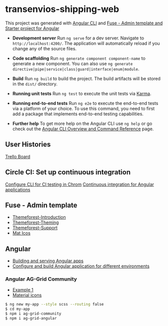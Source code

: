 # transenvios-shipping-web

This project was generated with [Angular CLI](https://github.com/angular/angular-cli) and [Fuse - Admin template and Starter project for Angular](https://themeforest.net/item/fuse-angularjs-material-design-admin-template/12931855?clickid=&gclid=Cj0KCQiAz9ieBhCIARIsACB0oGLzIIfK8pV9PkeYaE30ZwkZeSAPM4gKKWm4lCpV5I-FWEpOsQck4XIaAtMEEALw_wcB&iradid=275988&iradtype=ONLINE_TRACKING_LINK&irgwc=1&irmptype=mediapartner&irpid=2981876&mp_value1=)

- **Development server** Run `ng serve` for a dev server. Navigate to `http://localhost:4200/`. The application will automatically reload if you change any of the source files.
- **Code scaffolding** Run `ng generate component component-name` to generate a new component. You can also use `ng generate directive|pipe|service|class|guard|interface|enum|module`.
- **Build** Run `ng build` to build the project. The build artifacts will be stored in the `dist/` directory.

- **Running unit tests** Run `ng test` to execute the unit tests via [Karma](https://karma-runner.github.io).

- **Running end-to-end tests** Run `ng e2e` to execute the end-to-end tests via a platform of your choice.  To use this command, you need to first add a package that implements end-to-end testing capabilities.

- **Further help** To get more help on the Angular CLI use `ng help` or go check out the [Angular CLI Overview and Command Reference](https://angular.io/cli) page.

## User Histories

[Trello Board](https://trello.com/b/39DWXgLA/transenvios)

## Circle CI: Set up continuous integration

[Configure CLI for CI testing in Chrom](https://dev.to/obinnaogbonnajoseph/circle-ci-test-configuration-for-angular-projects-1o2p#configure)
[Continuous integration for Angular applications](https://circleci.com/blog/continuous-integration-for-angular-applications/)

## Fuse - Admin template

- [Themeforest-Introduction](http://angular-material.fusetheme.com/docs/guides/getting-started/introduction)
- [Themeforest-Theming](https://angular-material.fusetheme.com/docs/guides/customization/theming)
- [Themeforest-Support](http://withinpixels.ticksy.com)
- [Mat Icos](https://www.angularjswiki.com/angular/angular-material-icons-list-mat-icon-list/)

## Angular

- [Building and serving Angular apps](https://angular.io/guide/build)
- [Configure and build Angular application for different environments](https://balramchavan.medium.com/configure-and-build-angular-application-for-different-environments-7e94a3c0af23)

### Angular AG-Grid Community

- [Example 1](https://youtu.be/_cRDVM6NlPk)
- [Material icons](https://fonts.google.com/icons)

```sh
$ ng new my-app --style scss --routing false
$ cd my-app
$ npm i ag-grid-community
$ npm i ag-grid-angular
```
